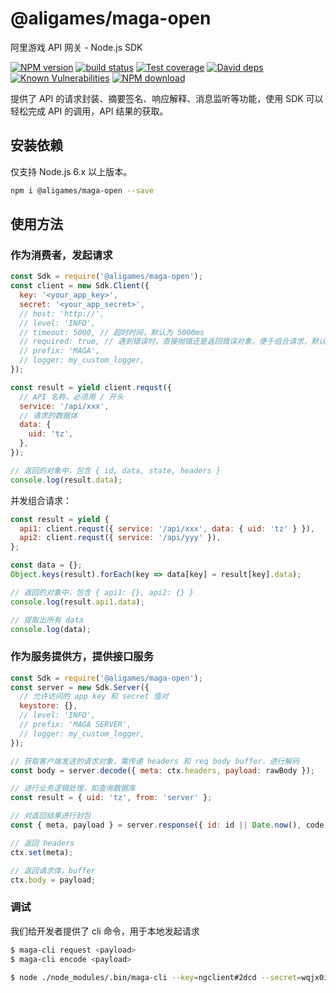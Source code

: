 # @aligames/maga-open

阿里游戏 API 网关 - Node.js SDK

[![NPM version][npm-image]][npm-url]
[![build status][travis-image]][travis-url]
[![Test coverage][codecov-image]][codecov-url]
[![David deps][david-image]][david-url]
[![Known Vulnerabilities][snyk-image]][snyk-url]
[![NPM download][download-image]][download-url]

[npm-image]: https://img.shields.io/npm/v/@aligames/maga-open.svg?style=flat-square
[npm-url]: https://npmjs.org/package/@aligames/maga-open
[travis-image]: https://img.shields.io/travis/{{org}}/@aligames/maga-open.svg?style=flat-square
[travis-url]: https://travis-ci.org/{{org}}/@aligames/maga-open
[codecov-image]: https://codecov.io/gh/{{org}}/@aligames/maga-open/branch/master/graph/badge.svg
[codecov-url]: https://codecov.io/gh/{{org}}/@aligames/maga-open
[david-image]: https://img.shields.io/david/{{org}}/@aligames/maga-open.svg?style=flat-square
[david-url]: https://david-dm.org/{{org}}/@aligames/maga-open
[snyk-image]: https://snyk.io/test/npm/@aligames/maga-open/badge.svg?style=flat-square
[snyk-url]: https://snyk.io/test/npm/@aligames/maga-open
[download-image]: https://img.shields.io/npm/dm/@aligames/maga-open.svg?style=flat-square
[download-url]: https://npmjs.org/package/@aligames/maga-open

提供了 API 的请求封装、摘要签名、响应解释、消息监听等功能，使用 SDK 可以轻松完成 API 的调用，API 结果的获取。

## 安装依赖

仅支持 Node.js 6.x 以上版本。

```bash
npm i @aligames/maga-open --save
```

## 使用方法

### 作为消费者，发起请求

```js
const Sdk = require('@aligames/maga-open');
const client = new Sdk.Client({
  key: '<your_app_key>',
  secret: '<your_app_secret>',
  // host: 'http://',
  // level: 'INFO',
  // timeout: 5000, // 超时时间，默认为 5000ms
  // required: true, // 遇到错误时，直接抛错还是返回错误对象，便于组合请求，默认为 true - 抛错
  // prefix: 'MAGA',
  // logger: my_custom_logger,
});

const result = yield client.requst({
  // API 名称，必须用 / 开头
  service: '/api/xxx',
  // 请求的数据体
  data: {
    uid: 'tz',
  },
});

// 返回的对象中，包含 { id, data, state, headers }
console.log(result.data);
```

并发组合请求：

```js
const result = yield {
  api1: client.requst({ service: '/api/xxx', data: { uid: 'tz' } }),
  api2: client.requst({ service: '/api/yyy' }),
};

const data = {};
Object.keys(result).forEach(key => data[key] = result[key].data);

// 返回的对象中，包含 { api1: {}, api2: {} }
console.log(result.api1.data);

// 提取出所有 data
console.log(data);
```

### 作为服务提供方，提供接口服务

```js
const Sdk = require('@aligames/maga-open');
const server = new Sdk.Server({
  // 允许访问的 app key 和 secret 值对
  keystore: {},
  // level: 'INFO',
  // prefix: 'MAGA SERVER',
  // logger: my_custom_logger,
});

// 获取客户端发送的请求对象，需传递 headers 和 req body buffer，进行解码
const body = server.decode({ meta: ctx.headers, payload: rawBody });

// 进行业务逻辑处理，如查询数据库
const result = { uid: 'tz', from: 'server' };

// 对返回结果进行封包
const { meta, payload } = server.response({ id: id || Date.now(), code, msg, result });

// 返回 headers
ctx.set(meta);

// 返回请求体，buffer
ctx.body = payload;
```

### 调试

我们给开发者提供了 cli 命令，用于本地发起请求

```bash
$ maga-cli request <payload>
$ maga-cli encode <payload>
```

```bash
$ node ./node_modules/.bin/maga-cli --key=ngclient#2dcd --secret=wqjx0iXcRw2uEXdmjlruzw003 --host="http://localhost:7001" request'{"service":"/api/csbiz.account.findUserById?ver=1.0.0","data":{"uid":"tz"}}'
```